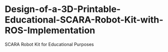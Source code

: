 # Design-of-a-3D-Printable-Educational-SCARA-Robot-Kit-with-ROS-Implementation
SCARA Robot Kit for Educational Purposes
